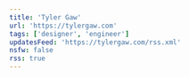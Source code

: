 ```yaml
---
title: 'Tyler Gaw'
url: 'https://tylergaw.com'
tags: ['designer', 'engineer']
updatesFeed: 'https://tylergaw.com/rss.xml'
nsfw: false
rss: true
---
```

